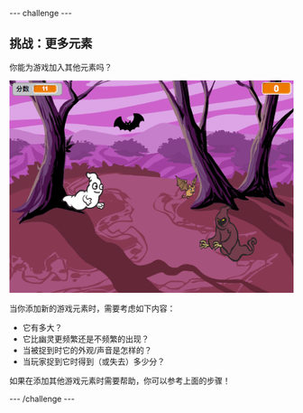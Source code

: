 \--- challenge \---

## 挑战：更多元素

你能为游戏加入其他元素吗？

![截屏](images/ghost-final.png)

当你添加新的游戏元素时，需要考虑如下内容：

+ 它有多大？
+ 它比幽灵更频繁还是不频繁的出现？
+ 当被捉到时它的外观/声音是怎样的？
+ 当玩家捉到它时得到（或失去）多少分？

如果在添加其他游戏元素时需要帮助，你可以参考上面的步骤！

\--- /challenge \---
